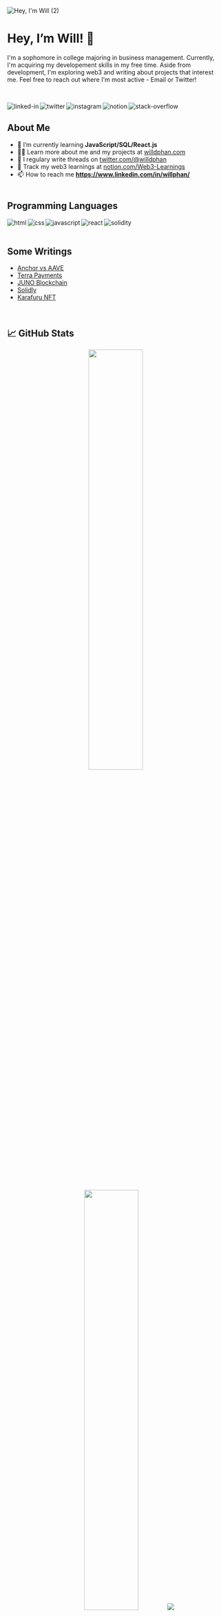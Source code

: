 <p align="center">

![Hey, I'm Will (2)](https://user-images.githubusercontent.com/95723185/164336547-be0b502b-85b6-4999-be8d-3db9aa8185c6.png)
<h1 align="left">Hey, I’m Will! 👋 </h1>
<p align="left">I'm a sophomore in college majoring in business management. Currently, I'm acquiring my developement skills in my free time. Aside from development, I'm exploring web3 and writing about projects that interest me. Feel free to reach out where I'm most active - Email or Twitter!</p>

<br>

[<img align="left" alt="linked-in" src="https://img.shields.io/badge/linkedin-%230077B5.svg?&style=for-the-badge&logo=linkedin&logoColor=white" />](https://www.linkedin.com/in/willphan/)
[<img align="left" alt="twitter" src="https://img.shields.io/badge/twitter-%231DA1F2.svg?&style=for-the-badge&logo=twitter&logoColor=white" />](https://twitter.com/willdphan)
[<img align="left" alt="instagram" src="https://img.shields.io/badge/Instagram-%3658A1F2.svg?&style=for-the-badge&logo=instagram&logoColor=white" />](https://www.instagram.com/wdphan/)
[<img align="left" alt="notion" src="https://img.shields.io/badge/notion-%231877F2.svg?&style=for-the-badge&logo=notion&logoColor=white" />](https://frost-sloop-bbc.notion.site/William-Phan-1ed95d22d6bf410db8c8f47179a2bf9c)
[<img align="left" alt="stack-overflow" src="https://img.shields.io/badge/stack%20overflow-FE7A16?logo=stack-overflow&logoColor=white&style=for-the-badge" />](https://stackoverflow.com/)

<br>

## About Me
<!-- LIST-ABOUT-ME:START -->
<p align="left">  </p>

- 🌱 I’m currently learning **JavaScript/SQL/React.js**<br>
- 👨‍💻 Learn more about me and my projects at [willdphan.com](https://frost-sloop-bbc.notion.site/William-Phan-1ed95d22d6bf410db8c8f47179a2bf9c)<br>
- 📝 I regulary write threads on [twitter.com/@willdphan](https://twitter.com/willdphan)<br>
- 💠 Track my web3 learnings at [notion.com/Web3-Learnings](https://frost-sloop-bbc.notion.site/Web3-Learnings-54d10d04cee848e082cae8a62e7be8e2)<br>
- 📫 How to reach me **https://www.linkedin.com/in/willphan/**
<br><br>

## Programming Languages
<!-- LANGUAGES-ICONS:START -->
<img align="left" alt="html" src="https://img.shields.io/badge/html%20-%2343853D.svg?&style=for-the-badge&logo=html&logoColor=white" />
<img align="left" alt="css" src="https://img.shields.io/badge/css-%23316192.svg?&style=for-the-badge&logo=css&logoColor=white" />
<img align="left" alt="javascript" src="https://img.shields.io/badge/javascript%20-%23232F3E?logo=javascript&logoColor=white&style=for-the-badge" />
<img align="left" alt="react" src="https://img.shields.io/badge/react%20-%2320232a.svg?&style=for-the-badge&logo=react&logoColor=%2361DAFB" />
<img align="left" alt="solidity" src="https://img.shields.io/badge/solidity-3DDC84?logo=solidity&logoColor=white&style=for-the-badge" />
<br><br>

## Some Writings
<!-- BLOG-POST-LIST:START -->
- [Anchor vs AAVE](https://twitter.com/willdphan/status/1506736287809744900?s=20&t=IDlymw2ZuekM0tGZxkz1jQ)
- [Terra Payments](https://twitter.com/willdphan/status/1504567083027337223?s=20&t=IDlymw2ZuekM0tGZxkz1jQ)
- [JUNO Blockchain](https://twitter.com/willdphan/status/1498017486150803467?s=20&t=qX8_4WMpp1NUySJKzD4AgA)
- [Solidly](https://twitter.com/willdphan/status/1499130891951616001?s=20&t=mk_1le_5iF2Kg3ufdx25Rw)
- [Karafuru NFT](https://twitter.com/willdphan/status/1495893360426594314?s=20&t=qX8_4WMpp1NUySJKzD4AgA)
<br>

## 📈 GitHub Stats
<!-- GIHUB-STATS:START -->
<p align="center">
  <img height="50%" width="auto" src ="https://github-readme-stats.vercel.app/api?username=wdphan&show_icons=true&count_private=true&theme=jolly&hide_border=true&hide=issues,contribs&bg_color=00000000">
  <img height="50%" width="auto" src ="https://github-readme-stats.vercel.app/api/top-langs/?username=wdphan&layout=compact&hide_border=true&theme=jolly&bg_color=00000000&langs_count=6&hide=jupyter%20notebook,tex,css,php">
  <img src ="https://github-readme-streak-stats.herokuapp.com?user=wdphan&theme=jolly&hide_border=true&background=00000000">
